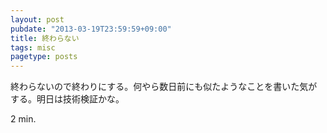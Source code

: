 ```yaml
---
layout: post
pubdate: "2013-03-19T23:59:59+09:00"
title: 終わらない
tags: misc
pagetype: posts
---
```

終わらないので終わりにする。何やら数日前にも似たようなことを書いた気がする。明日は技術検証かな。

2 min.
